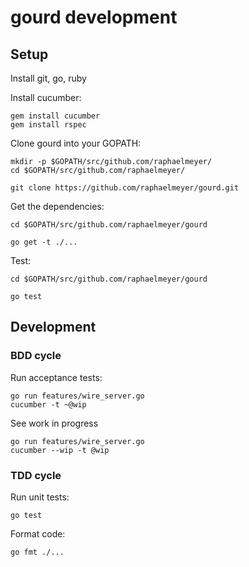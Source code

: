 # gourd development

## Setup

Install git, go, ruby

Install cucumber:
```
gem install cucumber
gem install rspec
```

Clone gourd into your GOPATH:
```
mkdir -p $GOPATH/src/github.com/raphaelmeyer/
cd $GOPATH/src/github.com/raphaelmeyer/

git clone https://github.com/raphaelmeyer/gourd.git
```

Get the dependencies:
```
cd $GOPATH/src/github.com/raphaelmeyer/gourd

go get -t ./...
```

Test:
```
cd $GOPATH/src/github.com/raphaelmeyer/gourd

go test
```

## Development

### BDD cycle

Run acceptance tests:
```
go run features/wire_server.go
cucumber -t ~@wip
```

See work in progress
```
go run features/wire_server.go
cucumber --wip -t @wip
```

### TDD cycle

Run unit tests:
```
go test
```

Format code:
```
go fmt ./...
```

